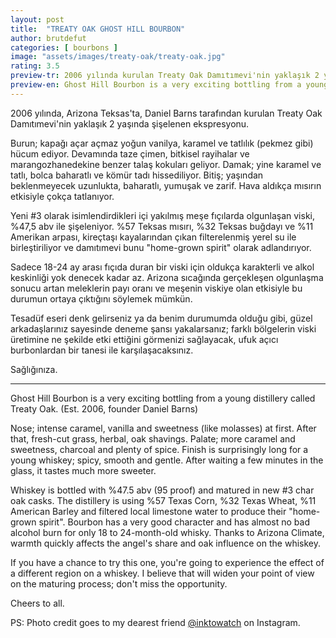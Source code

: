 ```yaml
---
layout: post
title:  "TREATY OAK GHOST HILL BOURBON"
author: brutdefut
categories: [ bourbons ]
image: "assets/images/treaty-oak/treaty-oak.jpg"
rating: 3.5
preview-tr: 2006 yılında kurulan Treaty Oak Damıtımevi'nin yaklaşık 2 yaşında şişelenen ekspresyonu.
preview-en: Ghost Hill Bourbon is a very exciting bottling from a young distillery called Treaty Oak.
---
```


2006 yılında, Arizona Teksas'ta, Daniel Barns tarafından kurulan Treaty Oak Damıtımevi'nin yaklaşık 2 yaşında şişelenen ekspresyonu. 

Burun; kapağı açar açmaz yoğun vanilya, karamel ve tatlılık (pekmez gibi) hücum ediyor. Devamında taze çimen, bitkisel rayihalar ve marangozhanedekine benzer talaş kokuları geliyor. 
Damak; yine karamel ve tatlı, bolca baharatlı ve kömür tadı hissediliyor. 
Bitiş; yaşından beklenmeyecek uzunlukta, baharatlı, yumuşak ve zarif. 
Hava aldıkça mısırın etkisiyle çokça tatlanıyor.

Yeni #3 olarak isimlendirdikleri içi yakılmış meşe fıçılarda olgunlaşan viski, %47,5 abv ile şişeleniyor. %57 Teksas mısırı, %32 Teksas buğdayı ve %11 Amerikan arpası, kireçtaşı kayalarından çıkan filterelenmiş yerel su ile birleştiriliyor ve damıtımevi bunu "home-grown spirit" olarak adlandırıyor. 

Sadece 18-24 ay arası fıçıda duran bir viski için oldukça karakterli ve alkol keskinliği yok denecek kadar az. Arizona sıcağında gerçekleşen olgunlaşma sonucu artan meleklerin payı oranı ve meşenin viskiye olan etkisiyle bu durumun ortaya çıktığını söylemek mümkün. 

Tesadüf eseri denk gelirseniz ya da benim durumumda olduğu gibi, güzel arkadaşlarınız sayesinde deneme şansı yakalarsanız; farklı bölgelerin viski üretimine ne şekilde etki ettiğini görmenizi sağlayacak, ufuk açıcı burbonlardan bir tanesi ile karşılaşacaksınız. 

Sağlığınıza. 

-----------------------------------------------

Ghost Hill Bourbon is a very exciting bottling from a young distillery called Treaty Oak. (Est. 2006, founder Daniel Barns)

Nose; intense caramel, vanilla and sweetness (like molasses) at first. After that, fresh-cut grass, herbal, oak shavings. 
Palate; more caramel and sweetness, charcoal and plenty of spice. 
Finish is surprisingly long for a young whiskey; spicy, smooth and gentle. 
After waiting a few minutes in the glass, it tastes much more sweeter. 

Whiskey is bottled with %47.5 abv (95 proof) and matured in new #3 char oak casks. The distillery is using %57 Texas Corn, %32 Texas Wheat, %11 American Barley and filtered local limestone water to produce their "home-grown spirit". 
Bourbon has a very good character and has almost no bad alcohol burn for only 18 to 24-month-old whisky. Thanks to Arizona Climate, warmth quickly affects the angel's share and oak influence on the whiskey. 

If you have a chance to try this one, you're going to experience the effect of a different region on a whiskey. I believe that will widen your point of view on the maturing process; don't miss the opportunity. 

Cheers to all.

PS: Photo credit goes to my dearest friend <a target= "_blank" href="https://www.instagram.com/inktowatch">@inktowatch</a> on Instagram.
